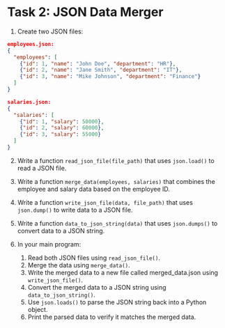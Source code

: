 # Task 2: JSON Data Merger

1. Create two JSON files:
``` json
employees.json:
{
  "employees": [
    {"id": 1, "name": "John Doe", "department": "HR"},
    {"id": 2, "name": "Jane Smith", "department": "IT"},
    {"id": 3, "name": "Mike Johnson", "department": "Finance"}
  ]
}
```

``` json
salaries.json:
{
  "salaries": [
    {"id": 1, "salary": 50000},
    {"id": 2, "salary": 60000},
    {"id": 3, "salary": 55000}
  ]
}
```
2. Write a function `read_json_file(file_path)` that uses `json.load()` to read a JSON file.

3. Write a function `merge_data(employees, salaries)` that combines the employee and salary data based on the employee ID.

4. Write a function `write_json_file(data, file_path)` that uses `json.dump()` to write data to a JSON file.

5. Write a function `data_to_json_string(data)` that uses `json.dumps()` to convert data to a JSON string.

6. In your main program: 
   1. Read both JSON files using `read_json_file()`. 
   2. Merge the data using `merge_data()`.
   3. Write the merged data to a new file called merged_data.json using `write_json_file()`. 
   4. Convert the merged data to a JSON string using `data_to_json_string()`. 
   5. Use `json.loads()` to parse the JSON string back into a Python object. 
   6. Print the parsed data to verify it matches the merged data.